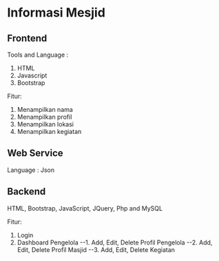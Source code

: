 # Informasi Mesjid
## Frontend
Tools and Language :
1. HTML
2. Javascript
3. Bootstrap

Fitur:
1. Menampilkan nama 
2. Menampilkan profil 
3. Menampilkan lokasi
4. Menampilkan kegiatan

## Web Service
Language :
Json

## Backend
HTML, Bootstrap, JavaScript, JQuery, Php and MySQL

Fitur:
1. Login
2. Dashboard Pengelola
--1. Add, Edit, Delete Profil Pengelola
--2. Add, Edit, Delete Profil Masjid
--3. Add, Edit, Delete Kegiatan
